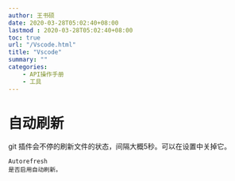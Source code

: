 ```yaml
---
author: 王书硕
date: 2020-03-28T05:02:40+08:00
lastmod : 2020-03-28T05:02:40+08:00
toc: true
url: "/Vscode.html"
title: "Vscode"
summary: ""
categories:
	- API操作手册
	- 工具
---
```


# 自动刷新

git 插件会不停的刷新文件的状态，间隔大概5秒。可以在设置中关掉它。

```
Autorefresh
是否启用自动刷新。
```
